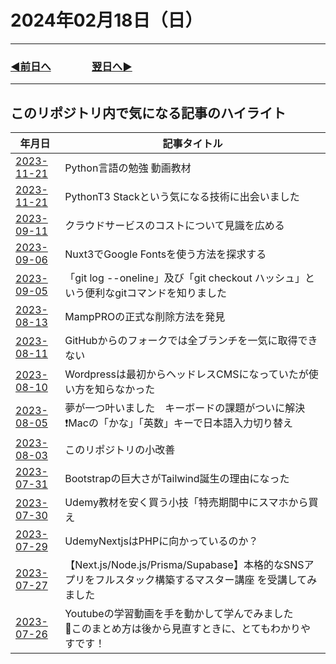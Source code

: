 # 2024年02月18日（日）

---

### [◀️前日へ](https://github.com/yuasys/chatty-journal/blob/main/2024/02/2024-02-17.md)&emsp;&emsp;&emsp;&emsp;[翌日へ▶️](https://github.com/yuasys/chatty-journal/blob/main/2024/02/2024-02-19.md)

---

## このリポジトリ内で気になる記事のハイライト

<table>
  <thead>
      <tr>
         <th>年月日</h>
        <th>記事タイトル</th>         
      </tr>
  </thead>
  <tr>
    <td><a href="https://github.com/yuasys/chatty-journal/blob/main/2023/11/2023-11-21.md">2023-11-21</a></td>
    <td>Python言語の勉強 動画教材</td>
  </tr>
  <tr>
    <td><a href="https://github.com/yuasys/chatty-journal/blob/main/2023/09/2023-11-21.md">2023-11-21</a></td>
    <td>PythonT3 Stackという気になる技術に出会いました</td>
  </tr>
  <tr>
    <td><a href="https://github.com/yuasys/chatty-journal/blob/main/2023/09/2023-09-11.md
">2023-09-11</a></td>
    <td>クラウドサービスのコストについて見識を広める</td>
  </tr>
  <tr>
    <td><a href="https://github.com/yuasys/chatty-journal/blob/main/2023/09/2023-09-06.md
">2023-09-06</a></td>
    <td>Nuxt3でGoogle Fontsを使う方法を探求する</td>
  </tr>
  <tr>
    <td><a href="https://github.com/yuasys/chatty-journal/blob/main/2023/09/2023-09-05.md
">2023-09-05</a></td>
    <td>「git log --oneline」及び「git checkout ハッシュ」という便利なgitコマンドを知りました</td>
  </tr>
  <tr>
    <td><a href="https://github.com/yuasys/chatty-journal/blob/main/2023/08/2023-08-13.md
">2023-08-13</a></td>
    <td>MampPROの正式な削除方法を発見</td>
  </tr>
  <tr>
    <td><a href="https://github.com/yuasys/chatty-journal/blob/main/2023/08/2023-08-11.md
">2023-08-11</a></td>
    <td>GitHubからのフォークでは全ブランチを一気に取得できない</td>
  </tr>
  <tr>
    <td><a href="https://github.com/yuasys/chatty-journal/blob/main/2023/08/2023-08-10.md
">2023-08-10</a></td>
    <td>Wordpressは最初からヘッドレスCMSになっていたが使い方を知らなかった</td>
  </tr>
  <tr>
    <td><a href="https://github.com/yuasys/chatty-journal/blob/main/2023/08/2023-08-05.md
">2023-08-05</a></td>
    <td>夢が一つ叶いました　キーボードの課題がついに解決❗Macの「かな」「英数」キーで日本語入力切り替え</td>
  </tr>
<tr>
    <td><a href="https://github.com/yuasys/chatty-journal/blob/main/2023/08/2023-08-03.md
">2023-08-03</a></td>
    <td>このリポジトリの小改善</td>
</tr>
<tr>
    <td><a href="https://github.com/yuasys/chatty-journal/blob/main/2023/07/2023-07-31.md")
">2023-07-31</a></td>
    <td>Bootstrapの巨大さがTailwind誕生の理由になった</td>
</tr>
<tr>
    <td><a href="https://github.com/yuasys/chatty-journal/blob/main/2023/07/2023-07-30.md")
">2023-07-30</a></td>
    <td>Udemy教材を安く買う小技「特売期間中にスマホから買え</td>
</tr>
<tr>
    <td><a href="https://github.com/yuasys/chatty-journal/blob/main/2023/07/2023-07-29.md")
">2023-07-29</a></td>
    <td>UdemyNextjsはPHPに向かっているのか？</td>
</tr>
<tr>
    <td><a href="https://github.com/yuasys/chatty-journal/blob/main/2023/07/2023-07-27.md")
">2023-07-27</a></td>
    <td>【Next.js/Node.js/Prisma/Supabase】本格的なSNSアプリをフルスタック構築するマスター講座 を受講してみました</td>
</tr>
<tr>
    <td><a href="https://github.com/yuasys/chatty-journal/blob/main/2023/07/2023-07-26.md")
">2023-07-26</a></td>
    <td>Youtubeの学習動画を手を動かして学んでみました <br/>📍このまとめ方は後から見直すときに、とてもわかりやすです！</td>
</tr>
</table>
